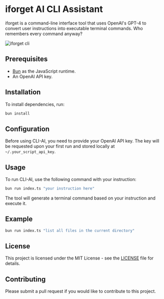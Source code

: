 # iforget AI CLI Assistant

iforget is a command-line interface tool that uses OpenAI's GPT-4 to convert user instructions into executable terminal commands. Who remembers every command anyway?

![iforget cli](https://vyzfg1hdiv0uevlh.public.blob.vercel-storage.com/A3F1BE38-6119-49D7-9CA0-7B79E0EE5C03-8CK7VFeeTeBj5FgCIlH6tU4kzEyt0D.jpeg)

## Prerequisites

- [Bun](https://bun.sh) as the JavaScript runtime.
- An OpenAI API key.

## Installation

To install dependencies, run:

```bash
bun install
```

## Configuration

Before using CLI-AI, you need to provide your OpenAI API key. The key will be requested upon your first run and stored locally at `~/.your_script_api_key`.

## Usage

To run CLI-AI, use the following command with your instruction:

```bash
bun run index.ts "your instruction here"
```

The tool will generate a terminal command based on your instruction and execute it.

## Example

```bash
bun run index.ts "list all files in the current directory"
```

## License

This project is licensed under the MIT License - see the [LICENSE](LICENSE) file for details.

## Contributing

Please submit a pull request if you would like to contribute to this project.
